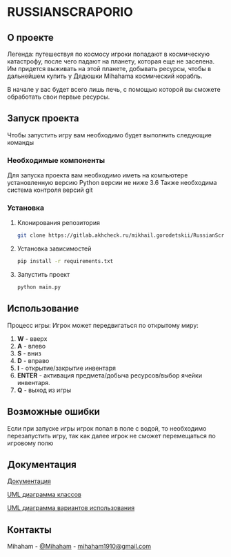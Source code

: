 # RUSSIANSCRAPORIO

## О проекте

Легенда: путешествуя по космосу игроки попадают в космическую катастрофу, после чего падают на планету, которая еще не заселена. Им придется выживать на этой планете, добывать ресурсы, чтобы в дальнейшем купить у Дядюшки Mihahama космический корабль.

В начале у вас будет всего лишь печь, с помощью которой вы сможете обработать свои первые ресурсы.

## Запуск проекта

Чтобы запустить игру вам необходимо будет выполнить следующие команды

### Необходимые компоненты

Для запуска проекта вам необходимо иметь на компьютере установленную версию Python версии не ниже 3.6
Также необходима система контроля версий git

### Установка

1. Клонирования репозитория
   ```sh
   git clone https://gitlab.akhcheck.ru/mikhail.gorodetskii/RussianScraporioGame
   ```
2. Установка зависимостей
   ```sh
   pip install -r requirements.txt
   ```
3. Запустить проект
   ```py
   python main.py
   ```

## Использование

Процесс игры:
Игрок может передвигаться по открытому миру:
1. **W** - вверх
2. **A** - влево
3. **S** - вниз
4. **D** - вправо
5. **I** - открытие/закрытие инвентаря
6. **ENTER** - активация предмета/добыча ресурсов/выбор ячейки инвентаря.
7. **Q** - выход из игры

## Возможные ошибки

Если при запуске игры игрок попал в поле с водой, то необходимо перезапустить игру, так как далее игрок не сможет перемещаться по игровому полю

## Документация

[Документация]("Documentation.odt")

[UML диаграмма классов]("UMLclass.png")

[UML диаграмма вариантов использования]("UMLuse.png")

## Контакты

Mihaham - [@Mihaham](https://t.me/Mihaham) - mihaham1910@gmail.com



